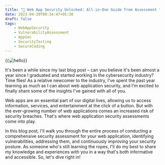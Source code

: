 ```yaml
---
title: "🔐 Web App Security Unlocked: All-in-One Guide from Assessment to Remediation 💻"
date: 2023-04-30T00:34:47+05:30
draft: false
tags: 
    - WebAppSecurity
    - VulnerabilityAssessment
    - AppSec
    - SecurityTesting
    - SecureCoding
---
```


{{<image src="/hello_there.gif" alt="hello" position="center" style="border-radius: 8px;" >}}

It's been a while since my last blog post – can you believe it's been almost a year since I graduated and started working in the cybersecurity industry? Time flies! As a relative newcomer to the industry, I've spent the past year learning as much as I can about web application security, and I'm excited to finally share some of the insights I've gained with all of you.

Web apps are an essential part of our digital lives, allowing us to access information, services, and entertainment at the click of a button. But with the ever-growing number of web applications comes an increased risk of security breaches. That's where web application security assessments come into play.

In this blog post, I'll walk you through the entire process of conducting a comprehensive security assessment for your web application, identifying vulnerabilities, addressing them, and continuously improving your security posture. As someone who's still learning the ropes, I'll do my best to share my knowledge and experiences with you in a way that's both informative and accessible. So, let's dive right in!

